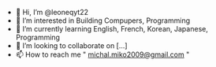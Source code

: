 - 👋 Hi, I’m @leoneqyt22
- 👀 I’m interested in Building Compupers, Programming
- 🌱 I’m currently learning English, French, Korean, Japanese, Programming
- 💞️ I’m looking to collaborate on [...]
- 📫 How to reach me " michal.miko2009@gmail.com "

